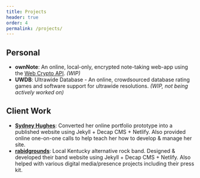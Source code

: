 ```yaml
---
title: Projects
header: true
order: 4
permalink: /projects/
---
```

## Personal
- **ownNote**: An online, local-only, encrypted note-taking web-app using the [Web Crypto API](https://developer.mozilla.org/en-US/docs/Web/API/Web_Crypto_API). _(WIP)_
- **UWDB**: Ultrawide Database - An online, crowdsourced database rating games and software support for ultrawide resolutions. _(WIP, not being actively worked on)_

## Client Work
- **[Sydney Hughes](https://sydneyhughesart.com/)**: Converted her online portfolio prototype into a published website using Jekyll + Decap CMS + Netlify. Also provided online one-on-one calls to help teach her how to develop & manage her site.
- **[rabidgrounds](https://rabidgrounds.com)**: Local Kentucky alternative rock band. Designed & developed their band website using Jekyll + Decap CMS + Netlify. Also helped with various digital media/presence projects including their press kit.
